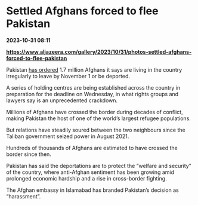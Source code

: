 # Settled Afghans forced to flee Pakistan

**2023-10-31 08:11**

**https://www.aljazeera.com/gallery/2023/10/31/photos-settled-afghans-forced-to-flee-pakistan**

Pakistan [has ordered](https://www.aljazeera.com/news/2023/10/3/pakistan-wants-undocumented-migrants-to-leave-by-november-1-or-get-deported) 1.7 million Afghans it says are living in the country irregularly to leave by November 1 or be deported.

A series of holding centres are being established across the country in preparation for the deadline on Wednesday, in what rights groups and lawyers say is an unprecedented crackdown.

Millions of Afghans have crossed the border during decades of conflict, making Pakistan the host of one of the world’s largest refugee populations.

But relations have steadily soured between the two neighbours since the Taliban government seized power in August 2021.

Hundreds of thousands of Afghans are estimated to have crossed the border since then.

Pakistan has said the deportations are to protect the “welfare and security” of the country, where anti-Afghan sentiment has been growing amid prolonged economic hardship and a rise in cross-border fighting.

The Afghan embassy in Islamabad has branded Pakistan’s decision as “harassment”.